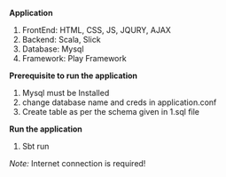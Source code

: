 **Application**
1) FrontEnd: HTML, CSS, JS, JQURY, AJAX
2) Backend: Scala, Slick
3) Database: Mysql
4) Framework: Play Framework

**Prerequisite to run the application**
1) Mysql must be Installed
2) change database name and creds in application.conf
3) Create table as per the schema given in 1.sql file


**Run the application**
1) Sbt run


_Note:_ Internet connection is required!
